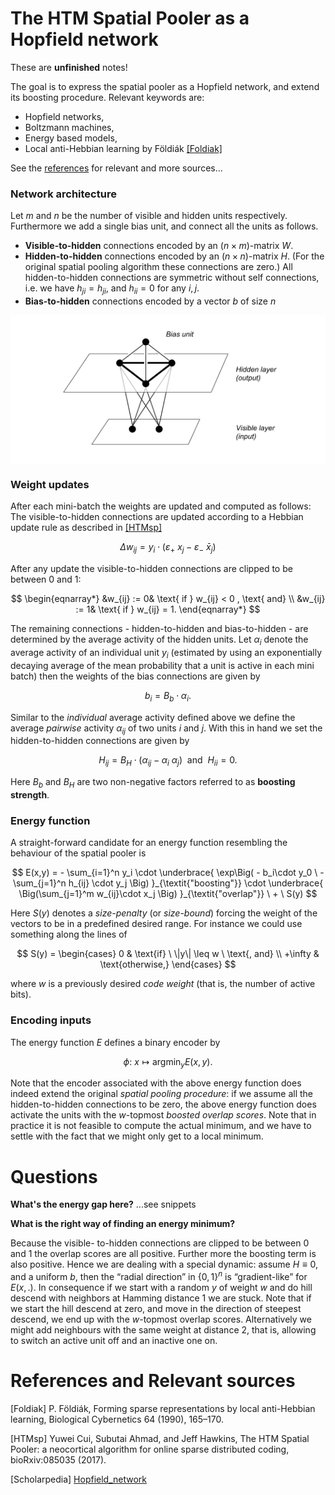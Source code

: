 

# The HTM Spatial Pooler as a Hopfield network
<!--An Energy-Based Spatial Pooler-->

These are **unfinished** notes!

The goal is to express the spatial pooler as a Hopfield network,
and extend its boosting procedure.
Relevant keywords are:

 - Hopfield networks,
 - Boltzmann machines,
 - Energy based models,
 - Local anti-Hebbian learning by Földiák [[Foldiak]](#foldiak)

 See the [references](#references) for relevant and more sources...


### Network architecture

Let $m$ and $n$ be the number of visible and hidden units respectively.
Furthermore we add a single bias unit, and connect all the units as follows.

 - **Visible-to-hidden** connections encoded by an $(n \times m)$-matrix $W$.
 - **Hidden-to-hidden** connections encoded by an $(n \times n)$-matrix $H$.
 (For the original spatial pooling algorithm these connections are zero.)
 All hidden-to-hidden connections are symmetric without self connections,
 i.e. we have $h_{ji} = h_{ji}$, and $h_{ii} = 0$ for any $i,j$.
 - **Bias-to-hidden** connections encoded by a vector $b$ of size $n$

<center><img src="./media/Numenta_network.png" align="center"></center>


### Weight updates

After each mini-batch the weights are updated and computed as follows:
The visible-to-hidden connections are updated according to
a Hebbian update rule as described in [[HTMsp]](#sp_paper)

$$
	\Delta w_{ij} = y_i \cdot  ( \varepsilon_+ \ x_j - \varepsilon_- \ \bar x_j )
$$

After any update the visible-to-hidden connections are clipped to be between $0$ and $1$:

$$
\begin{eqnarray*}
   &w_{ij} := 0& \text{ if } w_{ij} < 0 , \text{ and} \\
   &w_{ij} := 1& \text{ if } w_{ij} = 1.
\end{eqnarray*}
$$

The remaining connections - hidden-to-hidden and bias-to-hidden -
are determined by the average activity of the hidden units.
Let $\alpha_i$ denote the average activity of an individual unit $y_i$
(estimated by using an exponentially decaying average of the mean probability
  that a unit is active in each mini batch) then the weights of the bias
  connections are given by

$$
  b_{i}  = B_b \cdot \alpha_i.
$$

Similar to the *individual* average activity defined above we define
the average *pairwise* activity $\alpha_{ij}$ of two units $i$ and $j$.
With this in hand we set the hidden-to-hidden connections are given by

$$
  H_{ij} = B_H \cdot ( \alpha_{ij} - \alpha_i \ \alpha_j ) \ \text{ and } \  H_{ii} = 0.
$$

Here $B_b$ and $B_H$ are two non-negative factors
referred to as **boosting strength**.


### Energy function

A straight-forward candidate for an energy function resembling the behaviour of the spatial pooler is

$$
   E(x,y) = - \sum_{i=1}^n
        y_i
        \cdot
        \underbrace{
        \exp\Big( - b_i\cdot y_0 \ -  \sum_{j=1}^n h_{ij} \cdot y_j \Big)
        }_{\textit{"boosting"}}
        \cdot
        \underbrace{
        \Big(\sum_{j=1}^m w_{ij}\cdot x_j \Big)  
        }_{\textit{"overlap"}}
        \ + \  
        S(y)
$$

Here $S(y)$ denotes a *size-penalty* (or *size-bound*) forcing the weight of the vectors
to be in a predefined desired range. For instance we could use something
along the lines of

$$
S(y) = \begin{cases}
            0  &  \text{if} \ \|y\| \leq w \ \text{, and} \\
      +\infty  &  \text{otherwise,}
    \end{cases}
$$

where $w$ is a previously desired *code weight*
(that is, the number of active bits).


### Encoding inputs

The energy function $E$ defines a binary encoder by

$$
    \phi\colon \  x \mapsto \mathop{\arg\min}_y E(x,y).
$$

Note that the encoder associated with the above energy function does indeed extend
the original *spatial pooling procedure*:
if we assume all the hidden-to-hidden connections to be zero,
the above energy function does activate the units with the $w$-topmost *boosted overlap scores*.
Note that in practice it is not feasible to compute the actual minimum,
and we have to settle with the fact that we might only get to a local minimum.

# Questions


 **What's the energy gap here?** ...see snippets

 **What is the right way of finding an energy minimum?**

 Because the visible- to-hidden connections are clipped to be between 0 and 1 the overlap scores are all positive. Further more the boosting term is also positive. Hence we are dealing with a special dynamic: assume $H \equiv 0$, and a uniform $b$, then the “radial direction” in $\{0,1\}^n$  is “gradient-like” for $E(x,.)$. In consequence if we start with a random $y$ of weight $w$ and do hill descend with neighbors at Hamming distance $1$ we are stuck. Note that if we start the hill descend at zero, and move in the direction of steepest descend, we end up with the $w$-topmost overlap scores. Alternatively we might add neighbours with the same weight at distance $2$, that is, allowing to switch an active unit off and an inactive one on.









# References and Relevant sources
<a name="references"></a>

<a name="foldiak">\[Foldiak\]</a> P. Földiák, Forming sparse representations by local anti-Hebbian learning, Biological Cybernetics 64 (1990), 165–170.

<a name="sp_paper">\[HTMsp\]</a> Yuwei Cui, Subutai Ahmad, and Jeff Hawkins, The HTM Spatial Pooler: a neocortical algorithm for online sparse distributed coding, bioRxiv:085035 (2017).

<a name="scholarpedia">\[Scholarpedia\]</a> [Hopfield_network](http://www.scholarpedia.org/article/Hopfield_network)
